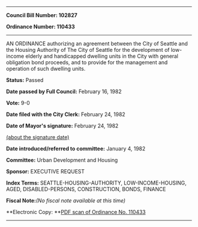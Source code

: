 

********

**Council Bill Number: 102827**
   
**Ordinance Number: 110433**
********

 AN ORDINANCE authorizing an agreement between the City of Seattle and the Housing Authority of The City of Seattle for the development of low-income elderly and handicapped dwelling units in the City with general obligation bond proceeds, and to provide for the management and operation of such dwelling units.

**Status:** Passed
   
**Date passed by Full Council:** February 16, 1982
   
**Vote:** 9-0
   
**Date filed with the City Clerk:** February 24, 1982
   
**Date of Mayor's signature:** February 24, 1982
   
[(about the signature date)](/~public/approvaldate.htm)
   
   
   
**Date introduced/referred to committee:** January 4, 1982
   
**Committee:** Urban Development and Housing
   
**Sponsor:** EXECUTIVE REQUEST
   
   
**Index Terms:** SEATTLE-HOUSING-AUTHORITY, LOW-INCOME-HOUSING, AGED, DISABLED-PERSONS, CONSTRUCTION, BONDS, FINANCE

**Fiscal Note:**_(No fiscal note available at this time)_

**Electronic Copy: **[PDF scan of Ordinance No. 110433](/~archives/Ordinances/Ord_110433.pdf)

********

